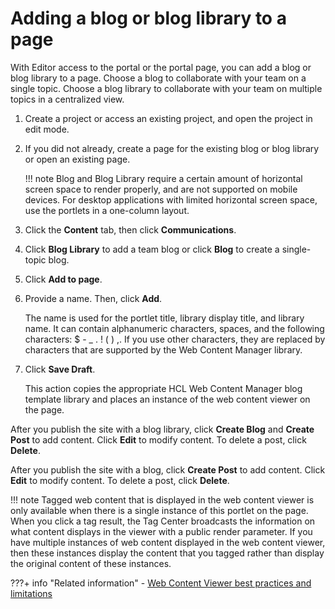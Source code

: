 # Adding a blog or blog library to a page

With Editor access to the portal or the portal page, you can add a blog or blog library to a page. Choose a blog to collaborate with your team on a single topic. Choose a blog library to collaborate with your team on multiple topics in a centralized view.

1.  Create a project or access an existing project, and open the project in edit mode.

2.  If you did not already, create a page for the existing blog or blog library or open an existing page.

    !!! note
        Blog and Blog Library require a certain amount of horizontal screen space to render properly, and are not supported on mobile devices. For desktop applications with limited horizontal screen space, use the portlets in a one-column layout.

3.  Click the **Content** tab, then click **Communications**.

4.  Click **Blog Library** to add a team blog or click **Blog** to create a single-topic blog.

5.  Click **Add to page**.

6.  Provide a name. Then, click **Add**.

    The name is used for the portlet title, library display title, and library name. It can contain alphanumeric characters, spaces, and the following characters: $ - \_ . ! \( \) ,. If you use other characters, they are replaced by characters that are supported by the Web Content Manager library.

7.  Click **Save Draft**.

    This action copies the appropriate HCL Web Content Manager blog template library and places an instance of the web content viewer on the page.


After you publish the site with a blog library, click **Create Blog** and **Create Post** to add content. Click **Edit** to modify content. To delete a post, click **Delete**.

After you publish the site with a blog, click **Create Post** to add content. Click **Edit** to modify content. To delete a post, click **Delete**.

!!! note 
    Tagged web content that is displayed in the web content viewer is only available when there is a single instance of this portlet on the page. When you click a tag result, the Tag Center broadcasts the information on what content displays in the viewer with a public render parameter. If you have multiple instances of web content displayed in the web content viewer, then these instances display the content that you tagged rather than display the original content of these instances.


???+ info "Related information"
    -   [Web Content Viewer best practices and limitations](../../../../manage_content/wcm_delivery/deliver_webcontent_on_dx/wcm_config_delivery_portlet_bestpractice.md)


